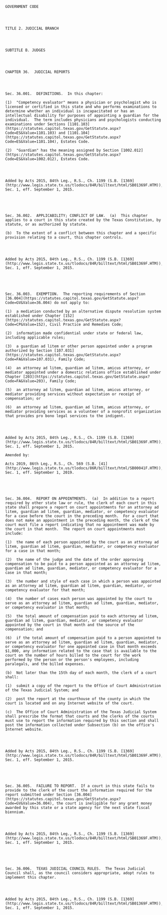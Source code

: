 ﻿
    
    
    	
    					
    
    
    GOVERNMENT CODE
    
      
    
    
    TITLE 2. JUDICIAL BRANCH
    
      
    
    
    SUBTITLE B. JUDGES
    
      
    
    
    CHAPTER 36.  JUDICIAL REPORTS
    
      
    
    
    Sec. 36.001.  DEFINITIONS.  In this chapter:
    
    (1)  "Competency evaluator" means a physician or psychologist who is licensed or certified in this state and who performs examinations to determine whether an individual is incapacitated or has an intellectual disability for purposes of appointing a guardian for the individual.  The term includes physicians and psychologists conducting examinations under Sections [1101.103](https://statutes.capitol.texas.gov/GetStatute.aspx?Code=ES&Value=1101.103) and [1101.104](https://statutes.capitol.texas.gov/GetStatute.aspx?Code=ES&Value=1101.104), Estates Code.
    
    (2)  "Guardian" has the meaning assigned by Section [1002.012](https://statutes.capitol.texas.gov/GetStatute.aspx?Code=ES&Value=1002.012), Estates Code.
    
    
    
    
    Added by Acts 2015, 84th Leg., R.S., Ch. 1199 (S.B. [1369](http://www.legis.state.tx.us/tlodocs/84R/billtext/html/SB01369F.HTM)), Sec. 1, eff. September 1, 2015.
    
    
    
    
    
    Sec. 36.002.  APPLICABILITY; CONFLICT OF LAW.  (a)  This chapter applies to a court in this state created by the Texas Constitution, by statute, or as authorized by statute.
    
    (b)  To the extent of a conflict between this chapter and a specific provision relating to a court, this chapter controls.
    
    
    
    
    Added by Acts 2015, 84th Leg., R.S., Ch. 1199 (S.B. [1369](http://www.legis.state.tx.us/tlodocs/84R/billtext/html/SB01369F.HTM)), Sec. 1, eff. September 1, 2015.
    
    
    
    
    
    Sec. 36.003.  EXEMPTION.  The reporting requirements of Section [36.004](https://statutes.capitol.texas.gov/GetStatute.aspx?Code=GV&Value=36.004) do not apply to:
    
    (1)  a mediation conducted by an alternative dispute resolution system established under Chapter [152](https://statutes.capitol.texas.gov/GetStatute.aspx?Code=CP&Value=152), Civil Practice and Remedies Code;
    
    (2)  information made confidential under state or federal law, including applicable rules;
    
    (3)  a guardian ad litem or other person appointed under a program authorized by Section [107.031](https://statutes.capitol.texas.gov/GetStatute.aspx?Code=FA&Value=107.031), Family Code;
    
    (4)  an attorney ad litem, guardian ad litem, amicus attorney, or mediator appointed under a domestic relations office established under Chapter [203](https://statutes.capitol.texas.gov/GetStatute.aspx?Code=FA&Value=203), Family Code;
    
    (5)  an attorney ad litem, guardian ad litem, amicus attorney, or mediator providing services without expectation or receipt of compensation; or
    
    (6)  an attorney ad litem, guardian ad litem, amicus attorney, or mediator providing services as a volunteer of a nonprofit organization that provides pro bono legal services to the indigent.
    
    
    
    
    Added by Acts 2015, 84th Leg., R.S., Ch. 1199 (S.B. [1369](http://www.legis.state.tx.us/tlodocs/84R/billtext/html/SB01369F.HTM)), Sec. 1, eff. September 1, 2015.
    
    Amended by: 
    
    Acts 2019, 86th Leg., R.S., Ch. 569 (S.B. [41](http://www.legis.state.tx.us/tlodocs/86R/billtext/html/SB00041F.HTM)), Sec. 1, eff. September 1, 2019.
    
    
    
    
    
    Sec. 36.004.  REPORT ON APPOINTMENTS.  (a)  In addition to a report required by other state law or rule, the clerk of each court in this state shall prepare a report on court appointments for an attorney ad litem, guardian ad litem, guardian, mediator, or competency evaluator for a case before the court in the preceding month.  For a court that does not make an appointment in the preceding month, the clerk of the court must file a report indicating that no appointment was made by the court in that month.  The report on court appointments must include:
    
    (1)  the name of each person appointed by the court as an attorney ad litem, guardian ad litem, guardian, mediator, or competency evaluator for a case in that month;
    
    (2)  the name of the judge and the date of the order approving compensation to be paid to a person appointed as an attorney ad litem, guardian ad litem, guardian, mediator, or competency evaluator for a case in that month;
    
    (3)  the number and style of each case in which a person was appointed as an attorney ad litem, guardian ad litem, guardian, mediator, or competency evaluator for that month;
    
    (4)  the number of cases each person was appointed by the court to serve as an attorney ad litem, guardian ad litem, guardian, mediator, or competency evaluator in that month;
    
    (5)  the total amount of compensation paid to each attorney ad litem, guardian ad litem, guardian, mediator, or competency evaluator appointed by the court in that month and the source of the compensation; and
    
    (6)  if the total amount of compensation paid to a person appointed to serve as an attorney ad litem, guardian ad litem, guardian, mediator, or competency evaluator for one appointed case in that month exceeds $1,000, any information related to the case that is available to the court on the number of hours billed to the court for the work performed by the person or the person's employees, including paralegals, and the billed expenses.
    
    (b)  Not later than the 15th day of each month, the clerk of a court shall:
    
    (1)  submit a copy of the report to the Office of Court Administration of the Texas Judicial System; and
    
    (2)  post the report at the courthouse of the county in which the court is located and on any Internet website of the court.
    
    (c)  The Office of Court Administration of the Texas Judicial System shall prescribe the format that courts and the clerks of the courts must use to report the information required by this section and shall post the information collected under Subsection (b) on the office's Internet website.
    
    
    
    
    Added by Acts 2015, 84th Leg., R.S., Ch. 1199 (S.B. [1369](http://www.legis.state.tx.us/tlodocs/84R/billtext/html/SB01369F.HTM)), Sec. 1, eff. September 1, 2015.
    
    
    
    
    
    Sec. 36.005.  FAILURE TO REPORT.  If a court in this state fails to provide to the clerk of the court the information required for the report submitted under Section [36.004](https://statutes.capitol.texas.gov/GetStatute.aspx?Code=GV&Value=36.004), the court is ineligible for any grant money awarded by this state or a state agency for the next state fiscal biennium.
    
    
    
    
    Added by Acts 2015, 84th Leg., R.S., Ch. 1199 (S.B. [1369](http://www.legis.state.tx.us/tlodocs/84R/billtext/html/SB01369F.HTM)), Sec. 1, eff. September 1, 2015.
    
    
    
    
    
    Sec. 36.006.  TEXAS JUDICIAL COUNCIL RULES.  The Texas Judicial Council shall, as the council considers appropriate, adopt rules to implement this chapter.
    
    
    
    
    Added by Acts 2015, 84th Leg., R.S., Ch. 1199 (S.B. [1369](http://www.legis.state.tx.us/tlodocs/84R/billtext/html/SB01369F.HTM)), Sec. 1, eff. September 1, 2015.
    
    
    
    
    				
